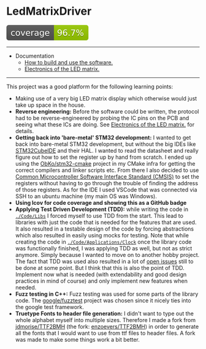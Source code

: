 # LedMatrixDriver

<img src="./Coverage/coverage.svg">

---

- Documentation
  - [How to build and use the software.](./Doc/Software.md)
  - [Electronics of the LED matrix.](./Doc/SignalFlow.md)

---

This project was a good platform for the following learning points:
- Making use of a very big LED matrix display which otherwise would just take up space in the house.
- **Reverse engineering:** Before the software could be written, the protocol had to be reverse-engineered by probing the IC pins on the PCB and seeing what these ICs are doing. See [Electronics of the LED matrix.](./Doc/SignalFlow.md) for details.
- **Getting back into 'bare-metal' STM32 development:** I wanted to get back into bare-metal STM32 development, but without the big IDEs like [STM32CubeIDE](https://www.st.com/en/development-tools/stm32cubeide.html) and their HAL. I wanted to read the datasheet and really figure out how to set the register up by hand from scratch. I ended up using the [ObKo/stm32-cmake](https://github.com/ObKo/stm32-cmake) project in my CMake infra for getting the correct compilers and linker scripts etc. From there I also decided to use [Common Microcontroller Software Interface Standard (CMSIS)](https://arm-software.github.io/CMSIS_6/latest/General/index.html) to set the registers without having to go through the trouble of finding the address of those registers. As for the IDE I used VSCode that was connected via SSH to an ubuntu machine (my main OS was Windows).
- **Using lcov for code coverage and showing this as a GitHub badge**
- **Applying Test Driven Development (TDD):** while writing the code in [`./Code/Libs`](./Code/Libs) I forced myself to use TDD from the start. This lead to libraries with just the code that is needed for the features that are used. It also resulted in a testable design of the code by forcing abstractions which also resulted in easily using mocks for testing. Note that while creating the code in [`./Code/Applications/Clock`](./Code/Applications/Clock) once the library code was functionally finished, I was applying TDD as well, but not as strict anymore. Simply because I wanted to move on to another hobby project. The fact that TDD was used also resulted in a lot of [open issues](https://github.com/enzoevers/LedMatrixDriver/issues) still to be done at some point. But I think that this is also the point of TDD. Implement now what is needed (with extendability and good design practices in mind of course) and only implement new features when needed.
- **Fuzz testing in C++:** Fuzz testing was used for some parts of the library code. The [google/fuzztest](https://github.com/google/fuzztest/tree/cc15acf6bff2ae0b5ebefdb33d3f9a56598a3812) project was chosen since it nicely ties into the google test framework.
- **Truetype Fonts to header file generation:** I didn't want to type out the whole alphabet myself into multiple sizes. Therefore I made a fork from [jdmorise/TTF2BMH](https://github.com/jdmorise/TTF2BMH) (the fork: [enzoevers/TTF2BMH](https://github.com/enzoevers/TTF2BMH/tree/eec7345c0be978dd0121385991eee6683e2002dc)) in order to generate all the fonts that I would want to use from ttf files to header files. A fork was made to make some things work a bit better.
